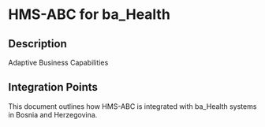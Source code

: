 # HMS-ABC for ba_Health

## Description

Adaptive Business Capabilities

## Integration Points

This document outlines how HMS-ABC is integrated with ba_Health systems in Bosnia and Herzegovina.
